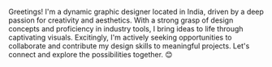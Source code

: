 Greetings! I'm a dynamic graphic designer located in India, driven by a deep passion for creativity and aesthetics. With a strong grasp of design concepts and proficiency in industry tools, I bring ideas to life through captivating visuals. Excitingly, I'm actively seeking opportunities to collaborate and contribute my design skills to meaningful projects. Let's connect and explore the possibilities together. 😊
